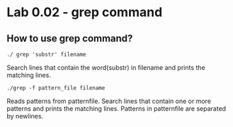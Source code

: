 # Lab 0.02 - grep command
## How to use grep command?
```
./ grep 'substr' filename
```
Search lines that contain the word(substr) in filename and prints the matching lines.

```
./grep -f pattern_file filename
```
Reads patterns from patternfile. 
Search lines that contain one or more patterns and prints the matching lines.
Patterns in patternfile are separated by newlines.
